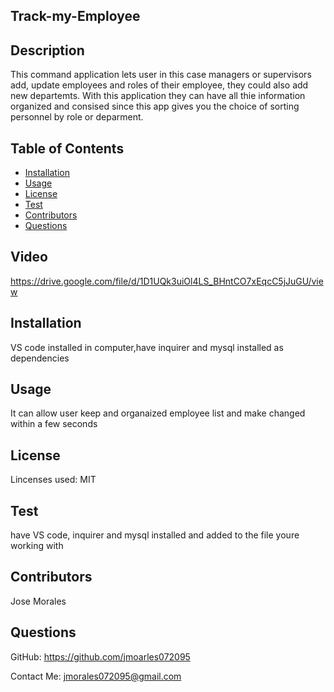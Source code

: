 ## Track-my-Employee
    
    
## Description
This command application lets user in this case managers or supervisors add, update employees and roles of their employee, they could also add new departemts. With this application they can have all thie information organized and consised since this app gives you the choice of sorting personnel by role or deparment.
 
## Table of Contents
* [Installation](#installation)
* [Usage](#usage)
* [License](#license)
* [Test](#test)
* [Contributors](#contributors)
* [Questions](#questions)

## Video

https://drive.google.com/file/d/1D1UQk3uiOl4LS_BHntCO7xEqcC5jJuGU/view

## Installation

VS code installed in computer,have inquirer and mysql installed as dependencies 

 ## Usage
 It can allow user keep and organaized employee list and make changed within a few seconds
    
## License
Lincenses used: MIT

## Test
have VS code, inquirer and mysql installed and added to the file youre working with 

## Contributors
Jose Morales

## Questions
GitHub: https://github.com/jmoarles072095

Contact Me: jmorales072095@gmail.com
    